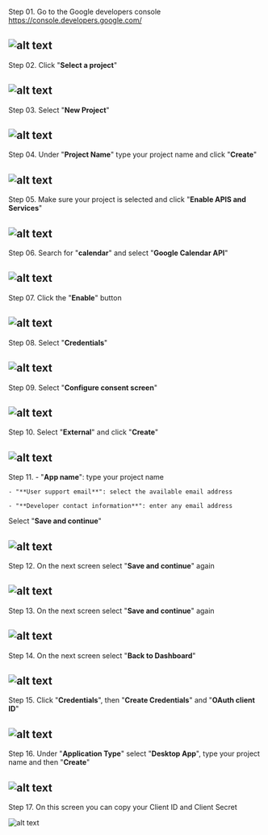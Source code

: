 Step 01. Go to the Google developers console https://console.developers.google.com/

![alt text](https://github.com/aristosv/google_auth/blob/master/step001.png)
---


Step 02. Click "**Select a project**"

![alt text](https://github.com/aristosv/google_auth/blob/master/step002.png)
---


Step 03. Select "**New Project**"

![alt text](https://github.com/aristosv/google_auth/blob/master/step003.png)
---


Step 04. Under "**Project Name**" type your project name and click "**Create**"

![alt text](https://github.com/aristosv/google_auth/blob/master/step004.png)
---


Step 05. Make sure your project is selected and click "**Enable APIS and Services**"

![alt text](https://github.com/aristosv/google_auth/blob/master/step005.png)
---


Step 06. Search for "**calendar**" and select "**Google Calendar API**"

![alt text](https://github.com/aristosv/google_auth/blob/master/step006.png)
---


Step 07. Click the "**Enable**" button

![alt text](https://github.com/aristosv/google_auth/blob/master/step007.png)
---


Step 08. Select "**Credentials**"

![alt text](https://github.com/aristosv/google_auth/blob/master/step008.png)
---


Step 09. Select "**Configure consent screen**"

![alt text](https://github.com/aristosv/google_auth/blob/master/step009.png)
---


Step 10. Select "**External**" and click "**Create**"

![alt text](https://github.com/aristosv/google_auth/blob/master/step010.png)
---


Step 11. - "**App name**": type your project name

    - "**User support email**": select the available email address
    
    - "**Developer contact information**": enter any email address
Select "**Save and continue**"    

![alt text](https://github.com/aristosv/google_auth/blob/master/step011.png)
---


Step 12. On the next screen select "**Save and continue**" again

![alt text](https://github.com/aristosv/google_auth/blob/master/step012.png)
---


Step 13. On the next screen select "**Save and continue**" again

![alt text](https://github.com/aristosv/google_auth/blob/master/step013.png)
---


Step 14. On the next screen select "**Back to Dashboard**"

![alt text](https://github.com/aristosv/google_auth/blob/master/step014.png)
---


Step 15. Click "**Credentials**", then "**Create Credentials**" and "**OAuth client ID**"

![alt text](https://github.com/aristosv/google_auth/blob/master/step015.png)
---


Step 16. Under "**Application Type**" select "**Desktop App**",  type your project name and then "**Create**"

![alt text](https://github.com/aristosv/google_auth/blob/master/step016.png)
---


Step 17. On this screen you can copy your Client ID and Client Secret

![alt text](https://github.com/aristosv/google_auth/blob/master/step017.png)

